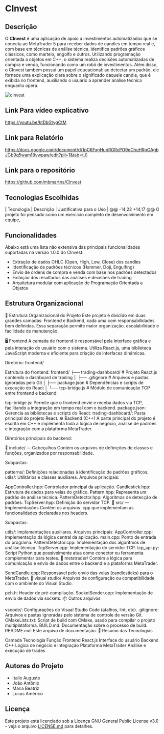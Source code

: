 # CInvest

## Descrição
O **CInvest** é uma aplicação de apoio a investimentos automatizados que se conecta ao MetaTrader 5 para receber dados de candles em tempo real e, com base em técnicas de análise técnica, identifica padrões gráficos clássicos, como martelo, engolfo e outros. Utilizando programação orientada a objetos em C++, o sistema realiza decisões automatizadas de compra e venda, funcionando como um robô de investimentos. Além disso, o CInvest também possui um papel educacional: ao detectar um padrão, ele fornece uma explicação clara sobre o significado daquele candle, que é exibida no frontend, auxiliando o usuário a aprender análise técnica enquanto opera.

![cinvest](https://github.com/user-attachments/assets/68b567d6-8586-42d6-b2d4-e3f5a99fc32b)
## Link Para vídeo explicativo
https://youtu.be/ktDbGtygCtM

## Link para Relatório
https://docs.google.com/document/d/1pC6FxgHunRGRcPO9eChuHRpOAgbJGb9q5wam18vwpaw/edit?pli=1&tab=t.0

## Link para o repositório
https://github.com/mbmartns/CInvest

## Tecnologias Escolhidas
| Tecnologia | Descrição | Justificativa para o Uso |
@@ -14,22 +14,17 @@ O projeto foi pensado como um exercício completo de desenvolvimento em equipe,
## Funcionalidades
Abaixo está uma lista não extensiva das principais funcionalidades suportadas na versão 1.0.0 do CInvest.

- Extração de dados OHLC (Open, High, Low, Close) dos candles
- Identificação de padrões técnicos (Hammer, Doji, Engulfing)
- Envio de ordens de compra e venda com base nos padrões detectados
- Exibição dos resultados das análises e decisões de trading
- Arquitetura modular com aplicação de Programação Orientada a Objetos

## Estrutura Organizacional

📁 Estrutura Organizacional do Projeto Este projeto é dividido em duas grandes camadas: Frontend e Backend, cada uma com responsabilidades bem definidas. Essa separação permite maior organização, escalabilidade e facilidade de manutenção.

🖥️ Frontend
A camada de frontend é responsável pela interface gráfica e pela interação do usuário com o sistema. Utiliza React.js, uma biblioteca JavaScript moderna e eficiente para criação de interfaces dinâmicas.

Diretório: frontend/

Estrutura do frontend: frontend/ ├── trading-dashboard/ # Projeto React.js contendo o dashboard de trading │ ├── .gitignore # Arquivos e pastas ignoradas pelo Git │ ├── package.json # Dependências e scripts de execução do React │ └── tcp-bridge.js # Módulo de comunicação TCP entre frontend e backend

tcp-bridge.js: Permite que o frontend envie e receba dados via TCP, facilitando a integração em tempo real com o backend.
package.json: Gerencia as bibliotecas e scripts do React.
trading-dashboard/: Pasta principal do projeto React.
⚙️ Backend (C++) A parte principal do projeto é escrita em C++ e implementa toda a lógica de negócio, análise de padrões e integração com a plataforma MetaTrader.

Diretórios principais do backend:

📁 include/ — Cabeçalhos Contém os arquivos de definições de classes e funções, organizados por responsabilidade.

Subpastas:

patterns/: Definições relacionadas à identificação de padrões gráficos.
utils/: Utilitários e classes auxiliares.
Arquivos principais:

AppController.hpp: Controlador principal da aplicação.
Candlestick.hpp: Estrutura de dados para velas do gráfico.
Pattern.hpp: Representa um padrão de análise técnica.
PatternDetector.hpp: Algoritmos de detecção de padrões.
TcpServer.hpp: Definição do servidor TCP.
📁 src/ — Implementações Contém os arquivos .cpp que implementam as funcionalidades declaradas nos headers.

Subpastas:

utils/: Implementações auxiliares.
Arquivos principais:
AppController.cpp: Implementação da lógica central da aplicação.
main.cpp: Ponto de entrada do programa.
PatternDetector.cpp: Implementação dos algoritmos de análise técnica.
TcpServer.cpp: Implementação do servidor TCP.
tcp_api.py: Script Python que possivelmente atua como conector ou ferramenta complementar para testes.
📁 metatrader/ Contém a lógica para comunicação e envio de dados entre o backend e a plataforma MetaTrader.

SendCandle.cpp: Responsável pelo envio das velas (candlesticks) para o MetaTrader.
📁 visual studio/ Arquivos de configuração ou compatibilidade com o ambiente do Visual Studio.

pch.h: Header de pré-compilação.
SocketSender.cpp: Implementação de envio de dados via sockets.
📦 Outros arquivos

vscode/: Configurações do Visual Studio Code (atalhos, lint, etc).
.gitignore: Arquivos e pastas ignoradas pelo sistema de controle de versão Git.
CMakeLists.txt: Script de build com CMake, usado para compilar o projeto multiplataforma.
BUILD.md: Documentação sobre o processo de build.
README.md: Este arquivo de documentação.
📌 Resumo das Tecnologias

Camada	Tecnologia	Função
Frontend	React.js	Interface do usuário
Backend	C++	Lógica de negócio e integração
Plataforma	MetaTrader	Análise e execução de trades

## Autores do Projeto
- Itallo Augusto
- João Antônio
- Maria Beatriz
- Lucas Américo

## Licença

Este projeto está licenciado sob a Licença GNU General Public License v3.0 - veja o arquivo [LICENSE.md](LICENSE) para detalhes.
